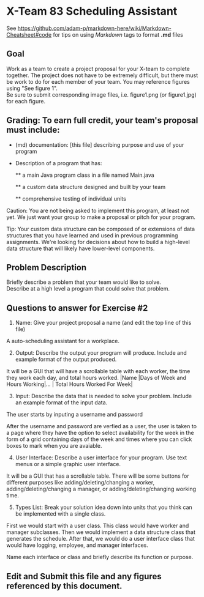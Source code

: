 # X-Team 83 Scheduling Assistant

See https://github.com/adam-p/markdown-here/wiki/Markdown-Cheatsheet#code for tips on using *Markdown* tags to format __.md__ files

## Goal

Work as a team to create a project proposal for your X-team to complete together.
The project does not have to be extremely difficult,
but there must be work to do for each member of your team.
You may reference figures using "See figure 1".  
Be sure to submit corresponding image files, i.e. figure1.png (or figure1.jpg) for each figure.

## Grading: To earn full credit, your team's proposal must include:

* (md) documentation: [this file] describing purpose and use of your program

* Description of a program that has:

  ** a main Java program class in a file named Main.java
  
  ** a custom data structure designed and built by your team
  
  ** comprehensive testing of individual units
  
 Caution: You are not being asked to implement this program, at least not yet. 
 We just want your group to make a proposal or pitch for your program.
 
 Tip: Your custom data structure can be composed of or extensions of data structures that you have learned and used in previous programming assignments.  We're looking for decisions about how to build a high-level data structure that will likely have lower-level components.

## Problem Description

Briefly describe a problem that your team would like to solve.  
Describe at a high level a program that could solve that problem.

## Questions to answer for Exercise #2

1. Name: Give your project proposal a name (and edit the top line of this file)

A auto-scheduling assistant for a workplace.

2. Output: Describe the output your program will produce.  Include and example format of the output produced.

It will be a GUI that will have a scrollable table with each worker, the time they work each day, and total hours worked.
 |Name  |Days of Week and Hours Working|... | Total Hours Worked For Week|  

3. Input: Describe the data that is needed to solve your problem. Include an example format of the input data.

The user starts by inputing a username and password

After the username and password are verfied as a user, the user is taken to a page where they have the option to select availability for the week in the form of a grid containing days of the week and times where you can click boxes to mark when you are avaiable.


4. User Interface: Describe a user interface for your program.  Use text menus or a simple graphic user interface.

 It will be a GUI that has a scrollable table. There will be some buttons for different purposes like adding/deleting/changing a worker, adding/deleting/changing a manager, or adding/deleting/changing working time.


5. Types List: Break your solution idea down into units that you think can be implemented with a single class.

First we would start with a user class. This class would have worker and manager subclasses. Then we would implement a data structure class that generates the schedule. After that, we would do a user interface class that would have logging, employee, and manager interfaces.

Name each interface or class and briefly describe its function or purpose.


## Edit and Submit this file and any figures referenced by this document.

